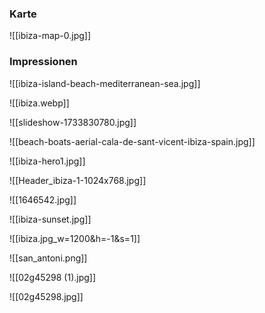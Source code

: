 ### Karte

![[ibiza-map-0.jpg]]


### Impressionen
![[ibiza-island-beach-mediterranean-sea.jpg]]

![[ibiza.webp]]

![[slideshow-1733830780.jpg]]

![[beach-boats-aerial-cala-de-sant-vicent-ibiza-spain.jpg]]

![[ibiza-hero1.jpg]]

![[Header_ibiza-1-1024x768.jpg]]

![[1646542.jpg]]

![[ibiza-sunset.jpg]]

![[ibiza.jpg_w=1200&h=-1&s=1]]

![[san_antoni.png]]


![[02g45298 (1).jpg]]

![[02g45298.jpg]]

